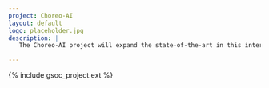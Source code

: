 ```yaml
---
project: Choreo-AI
layout: default
logo: placeholder.jpg
description: |
   The Choreo-AI project will expand the state-of-the-art in this intersectional field by exploring duets featuring pairs of dancers, enabling choreography that features authentic interactions between humans & AI models.

---
```


{% include gsoc_project.ext %}

